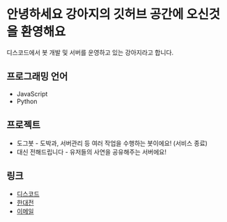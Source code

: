 # 안녕하세요 강아지의 깃허브 공간에 오신것을 환영해요

디스코드에서 봇 개발 및 서버를 운영하고 있는 강아지라고 합니다.

## 프로그래밍 언어
+ JavaScript
+ Python

## 프로젝트
+ 도그봇 - 도박과, 서버관리 등 여러 작업을 수행하는 봇이에요! (서비스 종료)
+ 대신 전해드립니다 - 유저들의 사연을 공유해주는 서버에요!

## 링크
+ [디스코드](https://discord.com/users/426743546087866398)
+ [한대전](https://discord.gg/V74z9RKS5p)
+ [이메일](mailto:leedog0313@naver.com)
